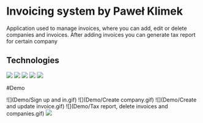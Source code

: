 # Invoicing system by Paweł Klimek

Application used to manage invoices, where you can add, edit or delete companies and invoices. After adding invoices you can generate tax report for certain company


## Technologies

![](https://img.shields.io/badge/Java-ED8B00?style=for-the-badge&logo=java&logoColor=white)
![](https://img.shields.io/badge/Spring-6DB33F?style=for-the-badge&logo=spring&logoColor=white)
![](https://img.shields.io/badge/PostgreSQL-316192?style=for-the-badge&logo=postgresql&logoColor=white)
![](https://img.shields.io/badge/Angular-DD0031?style=for-the-badge&logo=angular&logoColor=white)
![](https://img.shields.io/badge/TypeScript-007ACC?style=for-the-badge&logo=typescript&logoColor=white)

#Demo

![](Demo/Sign up and in.gif)
![](Demo/Create company.gif)
![](Demo/Create and update invoice.gif)
![](Demo/Tax report, delete invoices and companies.gif)
![](Demo/Admin.gif)





